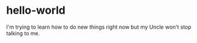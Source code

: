 # hello-world

I'm trying to learn how to do new things right now but my Uncle won't stop talking to me. 
